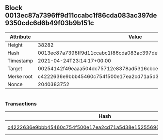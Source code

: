 ## Block 0013ec87a7396ff9d11ccabc1f86cda083ac397de9350cdc6d6b49f03b9b151c

Attribute | Value
--- | ---
Height | 38282
Hash | 0013ec87a7396ff9d11ccabc1f86cda083ac397de9350cdc6d6b49f03b9b151c
Timestamp | 2021-04-24T23:14:17+00:00
Target | 00254142f49eaaa504dc75712e8378ad5316cbcead634704b3734b6271167cc4
Merke root | c4222636e9bbb45460c754f500e17ea2cd71a5d38e152556966a22e0b04e8290
Nonce | 2040383752

```

```

### Transactions

Hash | Amount
--- | ---
[c4222636e9bbb45460c754f500e17ea2cd71a5d38e152556966a22e0b04e8290](c4222636e9bbb45460c754f500e17ea2cd71a5d38e152556966a22e0b04e8290.md) | 10.00000000 SKEPTI 
